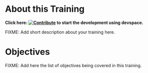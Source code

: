 # About this Training

**Click here: [![Contribute](https://www.eclipse.org/che/contribute.svg)](https://devspaces.apps.tools-na100.dev.ole.redhat.com/#https://github.com/RedHatQuickCourses/test-content) to start the development using devspace.**

FIXME: Add short description about your training here.

# Objectives

FIXME: Add here the list of objectives being covered in this training.

